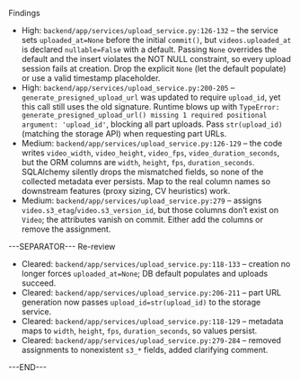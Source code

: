 Findings
- High: `backend/app/services/upload_service.py:126-132` – the service sets `uploaded_at=None` before the initial `commit()`, but `videos.uploaded_at` is declared `nullable=False` with a default. Passing `None` overrides the default and the insert violates the NOT NULL constraint, so every upload session fails at creation. Drop the explicit `None` (let the default populate) or use a valid timestamp placeholder.
- High: `backend/app/services/upload_service.py:200-205` – `generate_presigned_upload_url` was updated to require `upload_id`, yet this call still uses the old signature. Runtime blows up with `TypeError: generate_presigned_upload_url() missing 1 required positional argument: 'upload_id'`, blocking all part uploads. Pass `str(upload_id)` (matching the storage API) when requesting part URLs.
- Medium: `backend/app/services/upload_service.py:126-129` – the code writes `video_width`, `video_height`, `video_fps`, `video_duration_seconds`, but the ORM columns are `width`, `height`, `fps`, `duration_seconds`. SQLAlchemy silently drops the mismatched fields, so none of the collected metadata ever persists. Map to the real column names so downstream features (proxy sizing, CV heuristics) work.
- Medium: `backend/app/services/upload_service.py:279` – assigns `video.s3_etag`/`video.s3_version_id`, but those columns don’t exist on `Video`; the attributes vanish on commit. Either add the columns or remove the assignment.

---SEPARATOR---
Re-review
- Cleared: `backend/app/services/upload_service.py:118-133` – creation no longer forces `uploaded_at=None`; DB default populates and uploads succeed.
- Cleared: `backend/app/services/upload_service.py:206-211` – part URL generation now passes `upload_id=str(upload_id)` to the storage service.
- Cleared: `backend/app/services/upload_service.py:118-129` – metadata maps to `width`, `height`, `fps`, `duration_seconds`, so values persist.
- Cleared: `backend/app/services/upload_service.py:279-284` – removed assignments to nonexistent `s3_*` fields, added clarifying comment.

---END---
